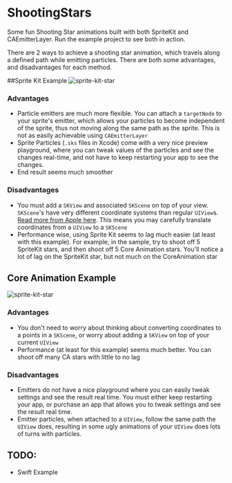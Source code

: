 # ShootingStars
Some fun Shooting Star animations built with both SpriteKit and CAEmitterLayer. Run the example project to see both in action.

There are 2 ways to achieve a shooting star animation, which travels along a defined path while emitting particles. There are both some advantages, and disadvantages for each method.

##Sprite Kit Example
![sprite-kit-star](http://i.imgur.com/AKS3AuT.gif)
### Advantages
- Particle emitters are much more flexible. You can attach a `targetNode` to your sprite's emitter, which allows your particles to become independent of the sprite, thus not moving along the same path as the sprite. This is not as easily achievable using `CAEmitterLayer`
- Sprite Particles (`.sks` files in Xcode) come with a very nice preview playground, where you can tweak values of the particles and see the changes real-time, and not have to keep restarting your app to see the changes.
- End result seems much smoother

### Disadvantages
- You must add a `SKView` and associated `SKScene` on top of your view. `SKScene`'s have very different coordinate systems than regular `UIView`s. [Read more from Apple here](https://developer.apple.com/library/ios/documentation/GraphicsAnimation/Conceptual/SpriteKit_PG/Nodes/Nodes.html). This means you may carefully translate coordinates from a `UIView` to a `SKScene`
- Performance wise, using Sprite Kit seems to lag much easier (at least with this example). For example, in the sample, try to shoot off 5 SpriteKit stars, and then shoot off 5 Core Animation stars. You'll notice a lot of lag on the SpriteKit star, but not much on the CoreAnimation star

## Core Animation Example
![sprite-kit-star](http://i.imgur.com/FIXKVqG.gif)
### Advantages
- You don't need to worry about thinking about converting coordinates to a points in a `SKScene`, or worry about adding a `SKView` on top of your current `UIView`
- Performance (at least for this example) seems much better. You can shoot off many CA stars with little to no lag

### Disadvantages
- Emitters do not have a nice playground where you can easily tweak settings and see the result real time. You must either keep restarting your app, or purchase an app that allows you to tweak settings and see the result real time.
- Emitter particles, when attached to a `UIView`, follow the same path the `UIView` does, resulting in some ugly animations of your `UIView` does lots of turns with particles.

## TODO:
- Swift Example

